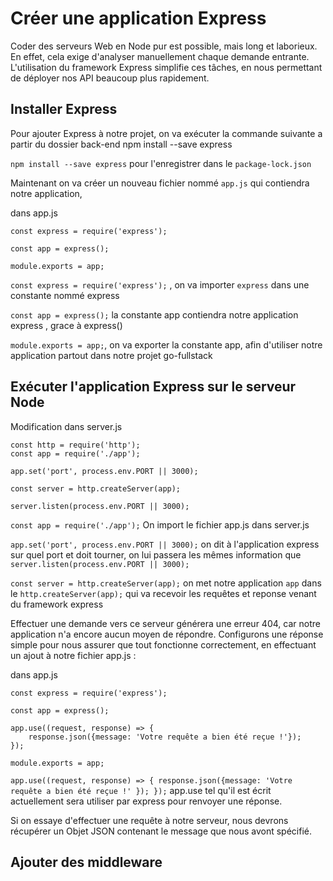 # Créer une application Express

Coder des serveurs Web en Node pur est possible, mais long et laborieux. 
En effet, cela exige d'analyser manuellement chaque demande entrante. 
L'utilisation du framework Express simplifie ces tâches, en nous permettant de déployer nos API beaucoup plus rapidement. 

## Installer Express

Pour ajouter Express à notre projet, on va exécuter la commande suivante a partir du dossier back-end
    npm install --save express

`npm install --save express` pour l'enregistrer dans le `package-lock.json`

Maintenant on va créer un nouveau fichier nommé `app.js` qui contiendra notre application, 

dans app.js

    const express = require('express');

    const app = express();

    module.exports = app;

`const express = require('express');` , on va importer `express` dans une constante nommé express

`const app = express();` la constante app contiendra notre application express , grace à express()

`module.exports = app;`, on va exporter la constante app, afin d'utiliser notre application partout dans notre projet go-fullstack

## Exécuter l'application Express sur le serveur Node

Modification dans server.js

    const http = require('http');
    const app = require('./app');

    app.set('port', process.env.PORT || 3000);

    const server = http.createServer(app);

    server.listen(process.env.PORT || 3000);


`const app = require('./app');` On import le fichier app.js dans server.js

`app.set('port', process.env.PORT || 3000);` on dit à l'application express sur quel port et doit tourner, 
on lui passera les mêmes information que `server.listen(process.env.PORT || 3000);`

`const server = http.createServer(app);` on met notre application `app` dans le `http.createServer(app);`
qui va recevoir les requêtes et reponse venant du framework express


Effectuer une demande vers ce serveur générera une erreur 404, car notre application n'a encore aucun moyen de répondre. 
Configurons une réponse simple pour nous assurer que tout fonctionne correctement, 
en effectuant un ajout à notre fichier app.js :

dans app.js

    const express = require('express');

    const app = express();

    app.use((request, response) => {
        response.json({message: 'Votre requête a bien été reçue !'});
    });

    module.exports = app;

`app.use((request, response) => { response.json({message: 'Votre requête a bien été reçue !' }); });` 
app.use tel qu'il est écrit actuellement sera utiliser par express pour renvoyer une réponse.

Si on essaye d'effectuer une requête à notre serveur, nous devrons récupérer un Objet JSON contenant le message que nous avont spécifié.

## Ajouter des middleware